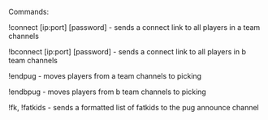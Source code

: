 Commands:

!connect [ip:port] [password] - sends a connect link to all players in a team channels

!bconnect [ip:port] [password] - sends a connect link to all players in b team channels

!endpug - moves players from a team channels to picking

!endbpug - moves players from b team channels to picking

!fk, !fatkids - sends a formatted list of fatkids to the pug announce channel
